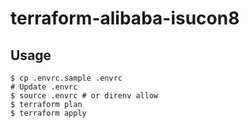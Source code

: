 # terraform-alibaba-isucon8

## Usage

```
$ cp .envrc.sample .envrc
# Update .envrc
$ source .envrc # or direnv allow
$ terraform plan
$ terraform apply
```
